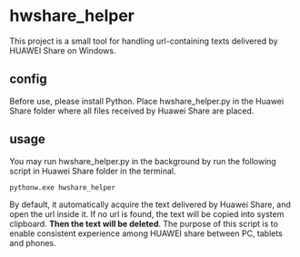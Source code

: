 # hwshare_helper
This project is a small tool for handling url-containing texts delivered by HUAWEI Share on Windows.

## config
Before use, please install Python. Place hwshare_helper.py in the Huawei Share folder where all files received by Huawei Share are placed.

## usage
You may run hwshare_helper.py in the background by run the following script in Huawei Share folder in the terminal.
```
pythonw.exe hwshare_helper
```
By default, it automatically acquire the text delivered by Huawei Share, and open the url inside it. If no url is found, the text will be copied into system clipboard. **Then the text will be deleted**. The purpose of this script is to enable consistent experience among HUAWEI share between PC, tablets and phones.
